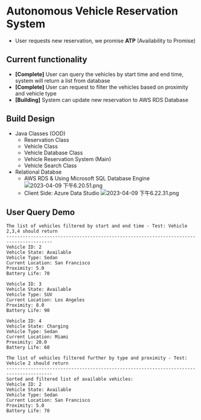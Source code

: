 # Autonomous Vehicle Reservation System

- User requests new reservation, we promise **ATP** (Availability to Promise)

## Current functionality
- **[Complete]** User can query the vehicles by start time and end time, system will return a list from database
- **[Complete]** User can request to filter the vehicles based on proximity and vehicle type
- **[Building]** System can update new reservation to AWS RDS Database 

## Build Design
- Java Classes (OOD)
  - Reservation Class
  - Vehicle Class
  - Vehicle Database Class
  - Vehicle Reservation System (Main)
  - Vehicle Search Class
- Relational Databse
  - AWS RDS & Using Microsoft SQL Database Engine
    ![2023-04-09 下午6.20.51.png](https://s2.loli.net/2023/04/10/j3cybXZ8WK4sioV.png)
  - Client Side: Azure Data Studio
    ![2023-04-09 下午6.22.31.png](https://s2.loli.net/2023/04/10/vuUZCeotbMRDgW4.png)

## User Query Demo
```
The list of vehicles filtered by start and end time - Test: Vehicle 2,3,4 should return
---------------------------------------------------------------------------------------
Vehicle ID: 2
Vehicle State: Available
Vehicle Type: Sedan
Current Location: San Francisco
Proximity: 5.0
Battery Life: 70

Vehicle ID: 3
Vehicle State: Available
Vehicle Type: SUV
Current Location: Los Angeles
Proximity: 8.0
Battery Life: 90

Vehicle ID: 4
Vehicle State: Charging
Vehicle Type: Sedan
Current Location: Miami
Proximity: 20.0
Battery Life: 60

The list of vehicles filtered further by type and proximity - Test: Vehicle 2 should return
---------------------------------------------------------------------------------------
Sorted and filtered list of available vehicles:
Vehicle ID: 2
Vehicle State: Available
Vehicle Type: Sedan
Current Location: San Francisco
Proximity: 5.0
Battery Life: 70
```
